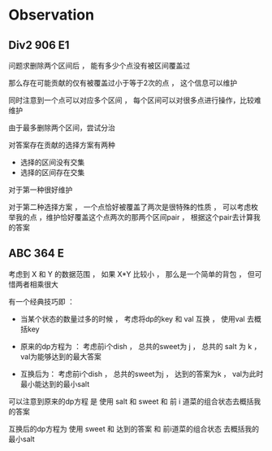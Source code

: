 ---
---

# Observation

## Div2 906 E1

问题求删除两个区间后 ， 能有多少个点没有被区间覆盖过

那么存在可能贡献的仅有被覆盖过小于等于2次的点 ， 这个信息可以维护

同时注意到一个点可以对应多个区间 ， 每个区间可以对很多点进行操作，比较难维护

由于最多删除两个区间，尝试分治

对答案存在贡献的选择方案有两种

- 选择的区间没有交集
- 选择的区间存在交集

对于第一种很好维护

对于第二种选择方案 ， 一个点恰好被覆盖了两次是很特殊的性质 ， 可以考虑枚举我的点 ，维护恰好覆盖这个点两次的那两个区间pair ， 根据这个pair去计算我的答案

## ABC 364 E

考虑到 X 和 Y 的数据范围 ， 如果 X*Y 比较小 ， 那么是一个简单的背包 ， 但可惜两者相乘很大

有一个经典技巧即 ：

- 当某个状态的数量过多的时候 ， 考虑将dp的key 和 val 互换 ， 使用val 去概括key

- 原来的dp方程为 ： 考虑前i个dish ， 总共的sweet为 j ， 总共的 salt 为 k ， val为能够达到的最大答案

- 互换后为： 考虑前i个dish ， 总共的sweet为j ， 达到的答案为k ， val为此时最小能达到的最小salt

可以注意到原来的dp方程 是 使用 salt 和 sweet 和 前 i 道菜的组合状态去概括我的答案

互换后的dp方程为 使用 sweet  和 达到的答案 和 前i道菜的组合状态 去概括我的最小salt

